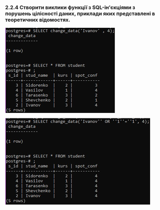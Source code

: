 ### 2.2.4 Створити виклики функції з SQL-ін'єкціями з порушень цілісності даних, приклади яких представлені в теоретичних відомостях.

![task1](screenshots/task3_4_1.jpg)

![task2](screenshots/task3_4_2.jpg)
